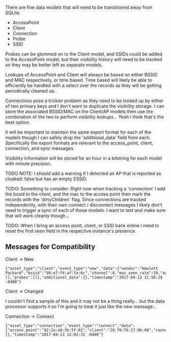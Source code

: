 There are five data models that will need to be transitioned away from SQLite.

* AccessPoint
* Client
* Connection
* Probe
* SSID

Probes can be glommed on to the Client model, and SSIDs could be added to the
AccessPoint model, but their visibility history will need to be tracked so they
may be better left as separate models.

Lookups of AccessPoint and Client will always be based on either BSSID and MAC
respectively, or time based. Time based will likely be able to efficiently be
handled with a select over the records as they will be getting periodically
cleaned up.

Connections pose a trickier problem as they need to be looked up by either of
two primary keys and I don't want to duplicate the visibility storage. I can
store the associated BSSID/MAC on the Client/AP models then use the combination
of the two to perform visibility lookups... Yeah I think that's the best
option.

It will be important to maintain the same export format for each of the models
though I can safely drop the 'additional_data' field from each. Specifically
the export formats are relevant to the access_point, client, connection, and
sync messages.

Visibility information will be stored for an hour in a bitstring for each model
with minute precision.

TODO NOTE: I should add a warning if I detected an AP that is reported as
cloaked: false but has an empty ESSID.

TODO: Something to consider: Right now when tracking a 'connection' I add the
bssid to the client, and the mac to the access point then mark the records with
the 'dirtyChildren' flag. Since connections are tracked independently, with
their own connect / disconnect messages I likely don't need to trigger a sync
of each of those models. I want to test and make sure that will work cleanly
though...

TODO: When I bring an access point, client, or SSID back online I need to reset
the first seen field in the respective instance's presence.

## Messages for Compatibility

Client -> New

```
{"asset_type":"client","event_type":"new","data":{"vendor":"Hewlett Packard","bssid":"98:e7:f4:af:fa:6c","channel":0,"max_seen_rate":10,"active":true,"connected_access_points":[],"probes":[]},"additional_data":{},"timestamp":"2017-04-13 11:58:25 -0400"}
```

Client -> Changed

I couldn't find a sample of this and it may not be a thing really... but the
data processor supports it so I'm going to treat it just like the new
message...

Connection -> Connect

```
{"asset_type":"connection","event_type":"connect","data":{"access_point":"82:2a:a8:5b:5f:82","client":"28:f0:76:27:9b:68","connected":true},"additional_data":{},"timestamp":"2017-04-13 12:02:31 -0400"}
```
